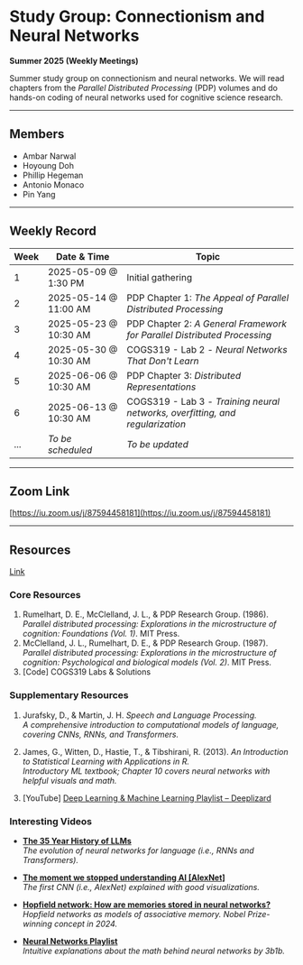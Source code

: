 # Study Group: Connectionism and Neural Networks  
**Summer 2025 (Weekly Meetings)**

Summer study group on connectionism and neural networks. We will read chapters from the *Parallel Distributed Processing* (PDP) volumes and do hands-on coding of neural networks used for cognitive science research.

---

## Members
- Ambar Narwal
- Hoyoung Doh
- Phillip Hegeman
- Antonio Monaco
- Pin Yang

---

## Weekly Record

| Week | Date & Time           | Topic                                                                              |
|------|-----------------------|------------------------------------------------------------------------------------|
| 1    | 2025-05-09 @ 1:30 PM  | Initial gathering                                                                  |
| 2    | 2025-05-14 @ 11:00 AM | PDP Chapter 1: *The Appeal of Parallel Distributed Processing*                     |
| 3    | 2025-05-23 @ 10:30 AM | PDP Chapter 2: *A General Framework for Parallel Distributed Processing*           |
| 4    | 2025-05-30 @ 10:30 AM | COGS319 - Lab 2 - *Neural Networks That Don't Learn*                               |
| 5    | 2025-06-06 @ 10:30 AM | PDP Chapter 3: *Distributed Representations*                                       |
| 6    | 2025-06-13 @ 10:30 AM | COGS319 - Lab 3 - *Training neural networks, overfitting, and regularization*      |
| ...  | _To be scheduled_     | _To be updated_                                                                    |

---

## Zoom Link
[https://iu.zoom.us/j/87594458181](https://iu.zoom.us/j/87594458181)

---

## Resources
[Link](https://indiana-my.sharepoint.com/:f:/g/personal/hdoh_iu_edu/EsDl4uiI0SxEqpRWWw4i8q4BhocvKALSkL_ujO5O0CPb-w?e=UGUuSl)

### Core Resources
1. Rumelhart, D. E., McClelland, J. L., & PDP Research Group. (1986). *Parallel distributed processing: Explorations in the microstructure of cognition: Foundations (Vol. 1)*. MIT Press.
2. McClelland, J. L., Rumelhart, D. E., & PDP Research Group. (1987). *Parallel distributed processing: Explorations in the microstructure of cognition: Psychological and biological models (Vol. 2)*. MIT Press.
3. \[Code\] COGS319 Labs & Solutions

### Supplementary Resources
1. Jurafsky, D., & Martin, J. H. *Speech and Language Processing.*  
   _A comprehensive introduction to computational models of language, covering CNNs, RNNs, and Transformers._

2. James, G., Witten, D., Hastie, T., & Tibshirani, R. (2013). *An Introduction to Statistical Learning with Applications in R.*  
   _Introductory ML textbook; Chapter 10 covers neural networks with helpful visuals and math._

3. \[YouTube\] [Deep Learning & Machine Learning Playlist – Deeplizard](https://www.youtube.com/watch?v=gZmobeGL0Yg&list=PLZbbT5o_s2xq7LwI2y8_QtvuXZedL6tQU)

### Interesting Videos

- [**The 35 Year History of LLMs**](https://www.youtube.com/watch?v=OFS90-FX6pg)  
  _The evolution of neural networks for language (i.e., RNNs and Transformers)._

- [**The moment we stopped understanding AI \[AlexNet\]**](https://youtu.be/UZDiGooFs54?si=tPUl4ZdoURbMf9N4)  
  _The first CNN (i.e., AlexNet) explained with good visualizations._

- [**Hopfield network: How are memories stored in neural networks?**](https://youtu.be/piF6D6CQxUw?si=o-yhyvDf04ws0ceB)  
  _Hopfield networks as models of associative memory. Nobel Prize-winning concept in 2024._

- [**Neural Networks Playlist**](https://youtube.com/playlist?list=PLZHQObOWTQDNU6R1_67000Dx_ZCJB-3pi&si=pgW_EO2SS2zQ5vma)  
  _Intuitive explanations about the math behind neural networks by 3b1b._


